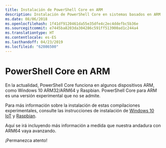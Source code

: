 ```yaml
---
title: Instalación de PowerShell Core en ARM
description: Instalación de PowerShell Core en sistemas basados en ARM
ms.date: 08/06/2018
ms.openlocfilehash: 1f41df9120461da55e35dfe4c2ec4ddefbc5b36e
ms.sourcegitcommit: e7445ba8203da304286c591ff513900ad1c244a4
ms.translationtype: HT
ms.contentlocale: es-ES
ms.lasthandoff: 04/23/2019
ms.locfileid: "62086500"
---
```

# <a name="powershell-core-on-arm"></a>PowerShell Core en ARM

En la actualidad, PowerShell Core funciona en algunos dispositivos ARM, como Windows 10 ARM32/ARM64 y Raspbian.
PowerShell Core para ARM es una versión experimental que no se admite.

Para más información sobre la instalación de estas compilaciones experimentales, consulte las instrucciones de instalación de [Windows 10 IoT](installing-powershell-core-on-windows.md#deploying-on-windows-iot) y [Raspbian](installing-powershell-core-on-linux.md#raspbian).

Aquí se irá incluyendo más información a medida que nuestra andadura con ARM64 vaya avanzando.

¡Permanezca atento!
